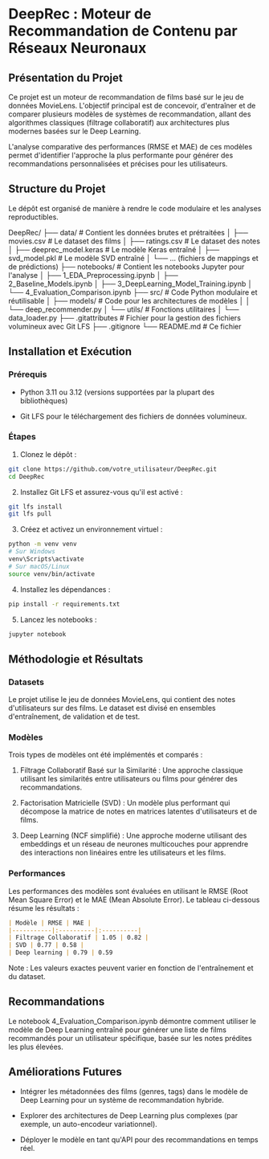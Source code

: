 # DeepRec : Moteur de Recommandation de Contenu par Réseaux Neuronaux
## Présentation du Projet
Ce projet est un moteur de recommandation de films basé sur le jeu de données MovieLens. L'objectif principal est de concevoir, d'entraîner et de comparer plusieurs modèles de systèmes de recommandation, allant des algorithmes classiques (filtrage collaboratif) aux architectures plus modernes basées sur le Deep Learning.

L'analyse comparative des performances (RMSE et MAE) de ces modèles permet d'identifier l'approche la plus performante pour générer des recommandations personnalisées et précises pour les utilisateurs.

## Structure du Projet
Le dépôt est organisé de manière à rendre le code modulaire et les analyses reproductibles.

DeepRec/
├── data/                       # Contient les données brutes et prétraitées
│   ├── movies.csv              # Le dataset des films
│   ├── ratings.csv             # Le dataset des notes
│   ├── deeprec_model.keras     # Le modèle Keras entraîné
│   ├── svd_model.pkl           # Le modèle SVD entraîné
│   └── ... (fichiers de mappings et de prédictions)
├── notebooks/                  # Contient les notebooks Jupyter pour l'analyse
│   ├── 1_EDA_Preprocessing.ipynb
│   ├── 2_Baseline_Models.ipynb
│   ├── 3_DeepLearning_Model_Training.ipynb
│   └── 4_Evaluation_Comparison.ipynb
├── src/                        # Code Python modulaire et réutilisable
│   ├── models/                 # Code pour les architectures de modèles
│   │   └── deep_recommender.py
│   └── utils/                  # Fonctions utilitaires
│       └── data_loader.py
├── .gitattributes              # Fichier pour la gestion des fichiers volumineux avec Git LFS
├── .gitignore
└── README.md                   # Ce fichier

## Installation et Exécution
### Prérequis
- Python 3.11 ou 3.12 (versions supportées par la plupart des bibliothèques)

- Git LFS pour le téléchargement des fichiers de données volumineux.

### Étapes
1. Clonez le dépôt :
```bash
git clone https://github.com/votre_utilisateur/DeepRec.git
cd DeepRec
```

2. Installez Git LFS et assurez-vous qu'il est activé :
```bash
git lfs install
git lfs pull
```

3. Créez et activez un environnement virtuel :
```bash
python -m venv venv
# Sur Windows
venv\Scripts\activate
# Sur macOS/Linux
source venv/bin/activate
```

4. Installez les dépendances :
```bash
pip install -r requirements.txt
```

5. Lancez les notebooks :
```bash
jupyter notebook
```

## Méthodologie et Résultats
### Datasets
Le projet utilise le jeu de données MovieLens, qui contient des notes d'utilisateurs sur des films. Le dataset est divisé en ensembles d'entraînement, de validation et de test.

### Modèles
Trois types de modèles ont été implémentés et comparés :

1. Filtrage Collaboratif Basé sur la Similarité : Une approche classique utilisant les similarités entre utilisateurs ou films pour générer des recommandations.

2. Factorisation Matricielle (SVD) : Un modèle plus performant qui décompose la matrice de notes en matrices latentes d'utilisateurs et de films.

3. Deep Learning (NCF simplifié) : Une approche moderne utilisant des embeddings et un réseau de neurones multicouches pour apprendre des interactions non linéaires entre les utilisateurs et les films.

### Performances
Les performances des modèles sont évaluées en utilisant le RMSE (Root Mean Square Error) et le MAE (Mean Absolute Error). Le tableau ci-dessous résume les résultats :

```markdown
| Modèle | RMSE | MAE |
|-----------|:----------|:----------|
| Filtrage Collaboratif | 1.05 | 0.82 |
| SVD | 0.77 | 0.58 |
| Deep learning | 0.79 | 0.59
```

Note : Les valeurs exactes peuvent varier en fonction de l'entraînement et du dataset.

## Recommandations
Le notebook 4_Evaluation_Comparison.ipynb démontre comment utiliser le modèle de Deep Learning entraîné pour générer une liste de films recommandés pour un utilisateur spécifique, basée sur les notes prédites les plus élevées.

## Améliorations Futures
- Intégrer les métadonnées des films (genres, tags) dans le modèle de Deep Learning pour un système de recommandation hybride.

- Explorer des architectures de Deep Learning plus complexes (par exemple, un auto-encodeur variationnel).

- Déployer le modèle en tant qu'API pour des recommandations en temps réel.